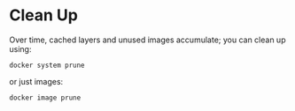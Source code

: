 # Clean Up

Over time, cached layers and unused images accumulate; you can clean up using:

```commandline
docker system prune
```

or just images:

```commandline
docker image prune
```
